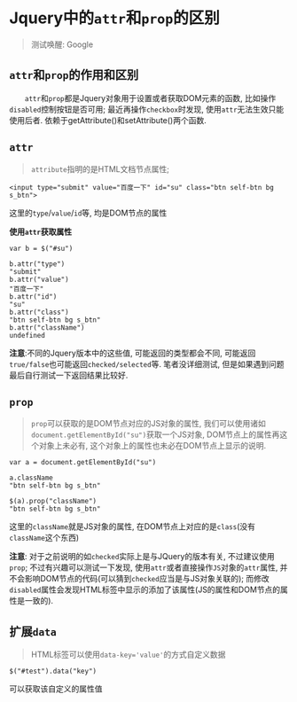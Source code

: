 # Jquery中的`attr`和`prop`的区别
> 测试唤醒: Google

## `attr`和`prop`的作用和区别

&emsp;&emsp;`attr`和`prop`都是Jquery对象用于设置或者获取DOM元素的函数, 比如操作`disabled`控制按钮是否可用; 最近再操作`checkbox`时发现, 使用`attr`无法生效只能使用后者. 依赖于getAttribute()和setAttribute()两个函数.

## `attr`

> `attribute`指明的是HTML文档节点属性;

```
<input type="submit" value="百度一下" id="su" class="btn self-btn bg s_btn">
```
这里的`type`/`value`/`id`等, 均是DOM节点的属性

**使用`attr`获取属性**
```
var b = $("#su")

b.attr("type")
"submit"
b.attr("value")
"百度一下"
b.attr("id")
"su"
b.attr("class")
"btn self-btn bg s_btn"
b.attr("className")
undefined
```

**注意**:不同的Jquery版本中的这些值, 可能返回的类型都会不同, 可能返回`true/false`也可能返回`checked/selected`等. 笔者没详细测试, 但是如果遇到问题最后自行测试一下返回结果比较好.

## `prop`
> `prop`可以获取的是DOM节点对应的JS对象的属性, 我们可以使用诸如`document.getElementById("su")`获取一个JS对象, DOM节点上的属性再这个对象上未必有, 这个对象上的属性也未必在DOM节点上显示的说明.

```
var a = document.getElementById("su")

a.className
"btn self-btn bg s_btn"

$(a).prop("className")
"btn self-btn bg s_btn"
```
这里的`className`就是JS对象的属性, 在DOM节点上对应的是`class`(没有`className`这个东西)

**注意**: 对于之前说明的如`checked`实际上是与JQuery的版本有关, 不过建议使用`prop`; 不过有兴趣可以测试一下发现, 使用`attr`或者直接操作`JS`对象的`attr`属性, 并不会影响DOM节点的代码(可以猜到`checked`应当是与JS对象关联的); 而修改`disabled`属性会发现HTML标签中显示的添加了该属性(JS的属性和DOM节点的属性是一致的).



## 扩展`data`
> HTML标签可以使用`data-key='value'`的方式自定义数据
```
$("#test").data("key")
```
可以获取该自定义的属性值
